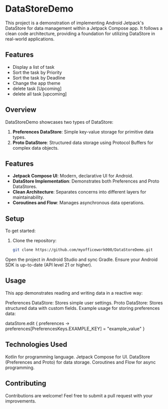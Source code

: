 # DataStoreDemo

This project is a demonstration of implementing Android Jetpack's DataStore for data management within a Jetpack Compose app. It follows a clean code architecture, providing a foundation for utilizing DataStore in real-world applications.

## Features
- Display a list of task
- Sort the task by Priority
- Sort the task by Deadline
- Change the app theme
- delete task [Upcoming]
- delete all task [upcoming]


## Overview
DataStoreDemo showcases two types of DataStore:
1. **Preferences DataStore**: Simple key-value storage for primitive data types.
2. **Proto DataStore**: Structured data storage using Protocol Buffers for complex data objects.

## Features
- **Jetpack Compose UI**: Modern, declarative UI for Android.
- **DataStore Implementation**: Demonstrates both Preferences and Proto DataStores.
- **Clean Architecture**: Separates concerns into different layers for maintainability.
- **Coroutines and Flow**: Manages asynchronous data operations.

## Setup
To get started:
1. Clone the repository:
   ```bash
   git clone https://github.com/myofficework000/DataStoreDemo.git
Open the project in Android Studio and sync Gradle.
Ensure your Android SDK is up-to-date (API level 21 or higher).

## Usage
This app demonstrates reading and writing data in a reactive way:

Preferences DataStore: Stores simple user settings.
Proto DataStore: Stores structured data with custom fields.
Example usage for storing preferences data:


dataStore.edit { preferences ->
    preferences[PreferencesKeys.EXAMPLE_KEY] = "example_value"
}

## Technologies Used
Kotlin for programming language.
Jetpack Compose for UI.
DataStore (Preferences and Proto) for data storage.
Coroutines and Flow for async programming.

## Contributing
Contributions are welcome! Feel free to submit a pull request with your improvements.

